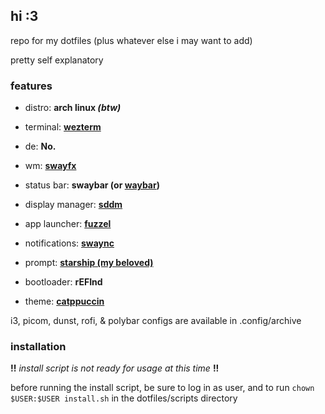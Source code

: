 ## hi :3

repo for my dotfiles (plus whatever else i may want to add)

pretty self explanatory

### features

- distro: **arch linux *(btw)***

- terminal: **[wezterm](https://github.com/wez/wezterm)**

- de: **No.**

- wm: **[swayfx](https://github.com/WillPower3309/swayfx)**

- status bar: **swaybar (or [waybar](https://github.com/Alexays/Waybar))**

- display manager: **[sddm](https://github.com/sddm/sddm)**

- app launcher: **[fuzzel](https://codeberg.org/dnkl/fuzzel)**

- notifications: **[swaync](https://github.com/ErikReider/SwayNotificationCenter)**

- prompt: **[starship (my beloved)](https://starship.rs/)**

- bootloader: **rEFInd**

- theme: **[catppuccin](https://github.com/catppuccin/)**

i3, picom, dunst, rofi, & polybar configs are available in .config/archive

### installation

**!!** *install script is not ready for usage at this time* **!!**

before running the install script, be sure to log in as user, and to run `chown $USER:$USER install.sh` in the dotfiles/scripts directory
